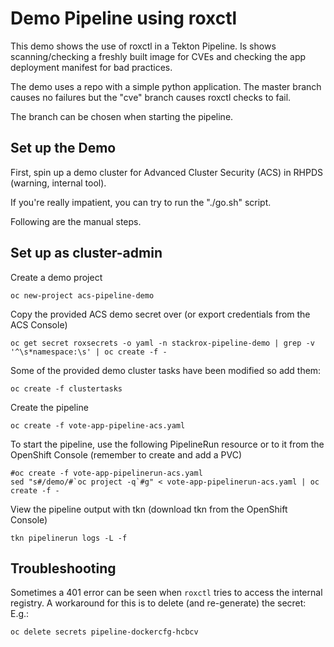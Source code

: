 # Demo Pipeline using roxctl 

This demo shows the use of roxctl in a Tekton Pipeline.  Is shows scanning/checking a freshly built 
image for CVEs and checking the app deployment manifest for bad practices. 

The demo uses a repo with a simple python application.
The master branch causes no failures but the "cve" branch causes roxctl checks to fail.

The branch can be chosen when starting the pipeline.


## Set up the Demo

First, spin up a demo cluster for Advanced Cluster Security (ACS) in RHPDS (warning, internal tool).

If you're really impatient, you can try to run the "./go.sh" script.

Following are the manual steps.

## Set up as cluster-admin 

Create a demo project

```
oc new-project acs-pipeline-demo
```

Copy the provided ACS demo secret over (or export credentials from the ACS Console) 

```
oc get secret roxsecrets -o yaml -n stackrox-pipeline-demo | grep -v '^\s*namespace:\s' | oc create -f -
```

Some of the provided demo cluster tasks have been modified so add them:

```
oc create -f clustertasks 
```

Create the pipeline

```
oc create -f vote-app-pipeline-acs.yaml
```

To start the pipeline, use the following PipelineRun resource or to it from the OpenShift Console (remember to create and add a PVC) 

```
#oc create -f vote-app-pipelinerun-acs.yaml
sed "s#/demo/#`oc project -q`#g" < vote-app-pipelinerun-acs.yaml | oc create -f - 
```

View the pipeline output with tkn (download tkn from the OpenShift Console)

```
tkn pipelinerun logs -L -f
```

## Troubleshooting

Sometimes a 401 error can be seen when `roxctl` tries to access the internal registry.  A workaround for this is to delete (and re-generate) the secret:
E.g.:
```
oc delete secrets pipeline-dockercfg-hcbcv
```



